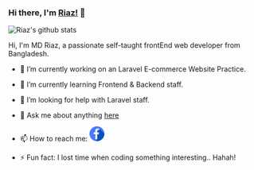 ### Hi there, I'm [Riaz!](https://md-riaz.github.io) 👋

![Riaz's github stats](https://github-readme-stats.vercel.app/api?username=md-riaz&show_icons=true&title_color=fff&icon_color=79ff97&text_color=9f9f9f&bg_color=151515)

Hi, I'm MD Riaz, a passionate self-taught frontEnd web developer from Bangladesh.


- 🔭 I’m currently working on an Laravel E-commerce Website Practice.
- 🌱 I’m currently learning Frontend & Backend staff.
- 🤔 I’m looking for help with Laravel staff.
- 💬 Ask me about anything [here](https://github.com/md-riaz/md-riaz/issues)
- 📫 How to reach me: <a href="https://www.facebook.com/mdriazwd"><img alt="MD Riaz | Facebook" width="30" src="https://raw.githubusercontent.com/md-riaz/md-riaz/2c036120117239c13e6617112e97efc6b704bea0/assets/facebook.svg" /></a>



- ⚡ Fun fact: I lost time when coding something interesting.. Hahah!

